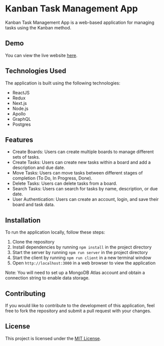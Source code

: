 # Kanban Task Management App

Kanban Task Management App is a web-based application for managing tasks using the Kanban method.

## Demo

You can view the live website [here](https://lextrnd.github.io/kanban-task-management-app/).

## Technologies Used

The application is built using the following technologies:

- ReactJS
- Redux
- Next.js
- Node.js
- Apollo
- GraphQL
- Postgres

## Features

- Create Boards: Users can create multiple boards to manage different sets of tasks.
- Create Tasks: Users can create new tasks within a board and add a description and due date.
- Move Tasks: Users can move tasks between different stages of completion (To Do, In Progress, Done).
- Delete Tasks: Users can delete tasks from a board.
- Search Tasks: Users can search for tasks by name, description, or due date.
- User Authentication: Users can create an account, login, and save their board and task data.

## Installation

To run the application locally, follow these steps:

1. Clone the repository
2. Install dependencies by running `npm install` in the project directory
3. Start the server by running `npm run server` in the project directory
4. Start the client by running `npm run client` in a new terminal window
5. Open `http://localhost:3000` in a web browser to view the application

Note: You will need to set up a MongoDB Atlas account and obtain a connection string to enable data storage.

## Contributing

If you would like to contribute to the development of this application, feel free to fork the repository and submit a pull request with your changes.

## License

This project is licensed under the [MIT License](https://github.com/LexTRND/kanban-task-management-app/blob/main/LICENSE).
